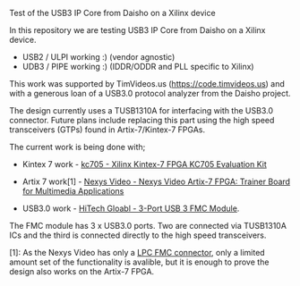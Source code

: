 Test of the USB3 IP Core from Daisho on a Xilinx device

In this repository we are testing USB3 IP Core from Daisho on a Xilinx device.

 * USB2 / ULPI working :) (vendor agnostic)
 * UDB3 / PIPE working :) (IDDR/ODDR and PLL specific to Xilinx)

This work was supported by TimVideos.us (https://code.timvideos.us) and with a generous loan of a USB3.0 protocol analyzer from the Daisho project.

The design currently uses a TUSB1310A for interfacing with the USB3.0 connector. Future plans include replacing this part using the high speed transceivers (GTPs) found in Artix-7/Kintex-7 FPGAs.

The current work is being done with;

 * Kintex 7 work - [kc705 - Xilinx Kintex-7 FPGA KC705 Evaluation Kit](https://www.xilinx.com/products/boards-and-kits/ek-k7-kc705-g.html)
 * Artix 7 work[1] - [Nexys Video - Nexys Video Artix-7 FPGA: Trainer Board for Multimedia Applications](http://store.digilentinc.com/nexys-video-artix-7-fpga-trainer-board-for-multimedia-applications/)

 * USB3.0 work - [HiTech Gloabl - 3-Port USB 3 FMC Module](https://hitechglobal.us/index.php?route=product/product&path=18&product_id=233).

The FMC module has 3 x USB3.0 ports. Two are connected via TUSB1310A ICs and the third is connected directly to the high speed transceivers.

[1]: As the Nexys Video has only a [LPC FMC connector](https://en.wikipedia.org/wiki/FPGA_Mezzanine_Card#LPC_vs._HPC), only a limited amount set of the functionality is avalible, but it is enough to prove the design also works on the Artix-7 FPGA.

